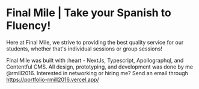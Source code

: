 # Final Mile | Take your Spanish to Fluency!

Here at Final Mile, we strive to providing the best quality service for our students, whether that's individual sessions or group sessions!

Final Mile was built with :heart - NextJs, Typescript, Apollographql, and Contentful CMS. All design, prototyping, and development was done by me @rmill2016. Interested in networking or hiring me? Send an email through https://portfolio-rmill2016.vercel.app/

